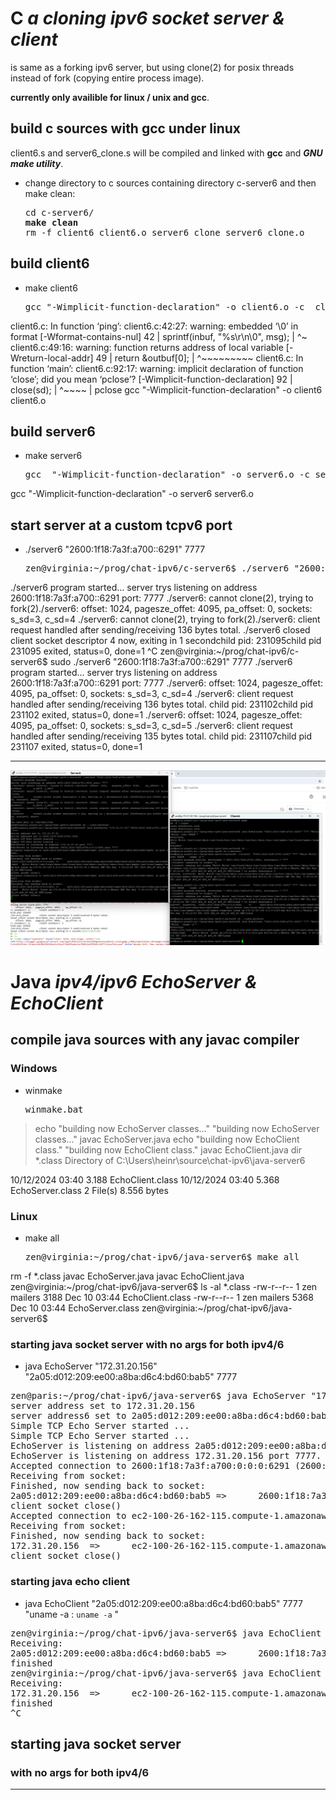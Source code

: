 
# **C** *a cloning ipv6 socket server & client*

is same as a forking ipv6 server, but using clone(2) for posix threads instead of fork (copying entire process image).

<b>currently only availible for linux / unix and gcc</b>.

## build c sources with gcc under linux

client6.s and server6_clone.s will be compiled and linked with **gcc** and ***GNU make utility***.

- change directory to c sources containing directory c-server6 and then make clean:
  <pre>cd c-server6/
  <b>make clean</b>
  rm -f client6 client6.o server6_clone server6_clone.o
  </pre>
  
## build client6

- make client6
  <pre>gcc "-Wimplicit-function-declaration" -o client6.o -c  client6.c
client6.c: In function ‘ping’:
client6.c:42:27: warning: embedded ‘\0’ in format [-Wformat-contains-nul]
   42 |     sprintf(inbuf, "%s\r\n\0", msg);
      |                           ^~
client6.c:49:16: warning: function returns address of local variable [-Wreturn-local-addr]
   49 |         return &outbuf[0];
      |                ^~~~~~~~~~
client6.c: In function ‘main’:
client6.c:92:17: warning: implicit declaration of function ‘close’; did you mean ‘pclose’? [-Wimplicit-function-declaration]
   92 |                 close(sd);
      |                 ^~~~~
      |                 pclose
gcc "-Wimplicit-function-declaration" -o client6 client6.o</pre>


## build server6

- make server6
  <pre>gcc  "-Wimplicit-function-declaration" -o server6.o -c server6.c
gcc "-Wimplicit-function-declaration"  -o server6 server6.o</pre>

## start server at a custom tcpv6 port

- ./server6 "2600:1f18:7a3f:a700::6291" 7777
  <pre>zen@virginia:~/prog/chat-ipv6/c-server6$ ./server6 "2600:1f18:7a3f:a700::6291" 7777
./server6 program started...
server trys listening on address 2600:1f18:7a3f:a700::6291 port: 7777
./server6: cannot clone(2), trying to fork(2)./server6: offset: 1024,   pagesze_offet: 4095,    pa_offset: 0,
sockets:        s_sd=3, c_sd=4
./server6: cannot clone(2), trying to fork(2)./server6: client request handled after sending/receiving 136 bytes total.
./server6       closed client socket descriptor 4 now, exiting in 1 secondchild pid: 231095child pid 231095 exited, status=0, done=1
^C
zen@virginia:~/prog/chat-ipv6/c-server6$ sudo ./server6 "2600:1f18:7a3f:a700::6291" 7777
./server6 program started...
server trys listening on address 2600:1f18:7a3f:a700::6291 port: 7777
./server6:      offset: 1024,   pagesze_offet: 4095,    pa_offset: 0,
sockets:        s_sd=3, c_sd=4
./server6:      client request handled after sending/receiving 136 bytes total.
child pid: 231102child pid 231102 exited, status=0, done=1
./server6:      offset: 1024,   pagesze_offet: 4095,    pa_offset: 0,
sockets:        s_sd=3, c_sd=5
./server6:      client request handled after sending/receiving 135 bytes total.
child pid: 231107child pid 231107 exited, status=0, done=1</pre>

<hr />

<a href="LinuxTerm.png" target="_blank"><img src="LinuxTerm.png" border="0" /></a>

# **Java** *ipv4/ipv6 EchoServer & EchoClient*

## compile java sources with any javac compiler

### Windows 

- winmake
  <pre>winmake.bat
> echo "building now EchoServer classes..."
"building now EchoServer classes..."
> javac EchoServer.java
> echo "building now EchoClient class."
"building now EchoClient class."
> javac EchoClient.java
> dir *.class
 Directory of C:\Users\heinr\source\chat-ipv6\java-server6

10/12/2024  03:40             3.188 EchoClient.class
10/12/2024  03:40             5.368 EchoServer.class
               2 File(s)          8.556 bytes</pre>
### Linux

- make all
  <pre>zen@virginia:~/prog/chat-ipv6/java-server6$ make all
rm -f *.class
javac EchoServer.java
javac EchoClient.java
zen@virginia:~/prog/chat-ipv6/java-server6$ ls -al *.class
-rw-r--r-- 1 zen mailers 3188 Dec 10 03:44 EchoClient.class
-rw-r--r-- 1 zen mailers 5368 Dec 10 03:44 EchoServer.class
zen@virginia:~/prog/chat-ipv6/java-server6$</pre>


### starting java socket server with no args for both ipv4/6

- java EchoServer "172.31.20.156" "2a05:d012:209:ee00:a8ba:d6c4:bd60:bab5" 7777
<pre>zen@paris:~/prog/chat-ipv6/java-server6$ java EchoServer "172.31.20.156" "2a05:d012:209:ee00:a8ba:d6c4:bd60:bab5" 7777
server address set to 172.31.20.156
server address6 set to 2a05:d012:209:ee00:a8ba:d6c4:bd60:bab5
Simple TCP Echo Server started ...
Simple TCP Echo Server started ...
EchoServer is listening on address 2a05:d012:209:ee00:a8ba:d6c4:bd60:bab5 port 7777.
EchoServer is listening on address 172.31.20.156 port 7777.
Accepted connection to 2600:1f18:7a3f:a700:0:0:0:6291 (2600:1f18:7a3f:a700:0:0:0:6291) on port 58318.
Receiving from socket:
Finished, now sending back to socket:
2a05:d012:209:ee00:a8ba:d6c4:bd60:bab5 =>      2600:1f18:7a3f:a700:0:0:0:6291   uname -a : Linux ip-172-31-57-91 6.8.0-1019-aws #21-Ubuntu SMP Wed Nov  6 21:21:49 UTC 2024 x86_64 x86_64 x86_64 GNU/Linux
client socket close()
Accepted connection to ec2-100-26-162-115.compute-1.amazonaws.com (100.26.162.115) on port 48304.
Receiving from socket:
Finished, now sending back to socket:
172.31.20.156  =>      ec2-100-26-162-115.compute-1.amazonaws.com/100.26.162.115       uname -a : Linux ip-172-31-57-91 6.8.0-1019-aws #21-Ubuntu SMP Wed Nov  6 21:21:49 UTC 2024 x86_64 x86_64 x86_64 GNU/Linux
client socket close()</pre>

### starting java echo client

- java EchoClient "2a05:d012:209:ee00:a8ba:d6c4:bd60:bab5"  7777 "uname -a : `uname -a` "
<pre>zen@virginia:~/prog/chat-ipv6/java-server6$ java EchoClient "2a05:d012:209:ee00:a8ba:d6c4:bd60:bab5"  7777 "uname -a : `uname -a` "
Receiving:
2a05:d012:209:ee00:a8ba:d6c4:bd60:bab5 =>      2600:1f18:7a3f:a700:0:0:0:6291   uname -a : Linux ip-172-31-57-91 6.8.0-1019-aws #21-Ubuntu SMP Wed Nov  6 21:21:49 UTC 2024 x86_64 x86_64 x86_64 GNU/Linux
finished
zen@virginia:~/prog/chat-ipv6/java-server6$ java EchoClient "<b>13.38.136.165</b>"  <b>7777</b> "uname -a : <i>`uname -a`</i> "
Receiving:
172.31.20.156  =>      ec2-100-26-162-115.compute-1.amazonaws.com/100.26.162.115       uname -a : Linux ip-172-31-57-91 6.8.0-1019-aws #21-Ubuntu SMP Wed Nov  6 21:21:49 UTC 2024 x86_64 x86_64 x86_64 GNU/Linux
finished
^C</pre>

## starting java socket server 

### with no args for both ipv4/6

<hr />

